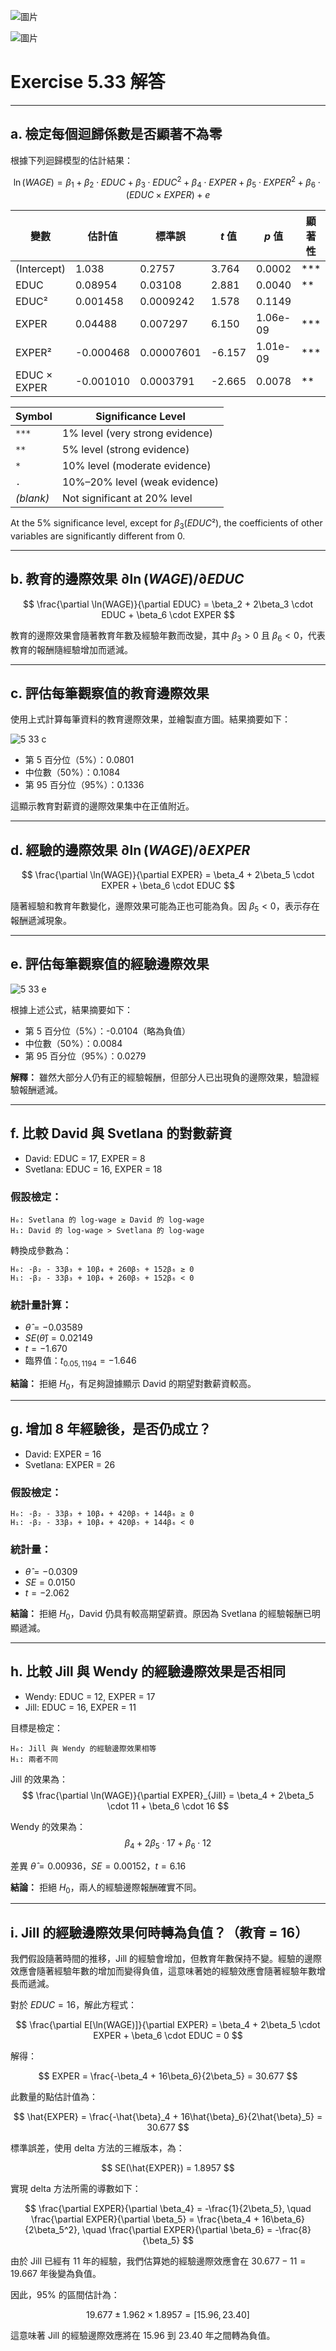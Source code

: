 

![圖片](https://github.com/user-attachments/assets/7e828a6c-f383-4bf8-8e33-91a86f0ee4c6)

![圖片](https://github.com/user-attachments/assets/767ac3d5-e3e1-40a3-af55-624a2544b8c8)

# Exercise 5.33 解答

---

## a. 檢定每個迴歸係數是否顯著不為零

根據下列迴歸模型的估計結果：

$$
\ln(WAGE) = \beta_1 + \beta_2 \cdot EDUC + \beta_3 \cdot EDUC^2 + \beta_4 \cdot EXPER + \beta_5 \cdot EXPER^2 + \beta_6 \cdot (EDUC \times EXPER) + e
$$

| 變數           | 估計值       | 標準誤     | $t$ 值  | $p$ 值         | 顯著性 |
|----------------|--------------|------------|---------|----------------|--------|
| (Intercept)     | 1.038        | 0.2757     | 3.764   | 0.0002         | ***    |
| EDUC            | 0.08954      | 0.03108    | 2.881   | 0.0040         | **     |
| EDUC²           | 0.001458     | 0.0009242  | 1.578   | 0.1149         |        |
| EXPER           | 0.04488      | 0.007297   | 6.150   | 1.06e-09       | ***    |
| EXPER²          | -0.000468    | 0.00007601 | -6.157  | 1.01e-09       | ***    |
| EDUC × EXPER    | -0.001010    | 0.0003791  | -2.665  | 0.0078         | **     |

| Symbol | Significance Level |
|--------|---------------------|
| `***`  | 1% level (very strong evidence) |
| `**`   | 5% level (strong evidence) |
| `*`    | 10% level (moderate evidence) |
| `.`    | 10%–20% level (weak evidence) |
| _(blank)_ | Not significant at 20% level |

At the 5% significance level, except for $\beta_3 (EDUC²)$, the coefficients of other variables are significantly different from 0.

---

## b. 教育的邊際效果 $\partial \ln(WAGE)/\partial EDUC$

$$
\frac{\partial \ln(WAGE)}{\partial EDUC} = \beta_2 + 2\beta_3 \cdot EDUC + \beta_6 \cdot EXPER
$$

教育的邊際效果會隨著教育年數及經驗年數而改變，其中 $\beta_3 > 0$ 且 $\beta_6 < 0$，代表教育的報酬隨經驗增加而遞減。

---

## c. 評估每筆觀察值的教育邊際效果

使用上式計算每筆資料的教育邊際效果，並繪製直方圖。結果摘要如下：

![5 33 c](https://github.com/user-attachments/assets/cf86c565-0c88-4fc3-85ed-590f6435b0e6)



- 第 5 百分位（5%）：0.0801
- 中位數（50%）：0.1084
- 第 95 百分位（95%）：0.1336

這顯示教育對薪資的邊際效果集中在正值附近。

---

## d. 經驗的邊際效果 $\partial \ln(WAGE)/\partial EXPER$

$$
\frac{\partial \ln(WAGE)}{\partial EXPER} = \beta_4 + 2\beta_5 \cdot EXPER + \beta_6 \cdot EDUC
$$

隨著經驗和教育年數變化，邊際效果可能為正也可能為負。因 $\beta_5 < 0$，表示存在報酬遞減現象。

---

## e. 評估每筆觀察值的經驗邊際效果

![5 33 e](https://github.com/user-attachments/assets/ab69eb7b-fb63-425d-ab03-a20bf439f36f)



根據上述公式，結果摘要如下：

- 第 5 百分位（5%）：-0.0104（略為負值）
- 中位數（50%）：0.0084
- 第 95 百分位（95%）：0.0279

**解釋：** 雖然大部分人仍有正的經驗報酬，但部分人已出現負的邊際效果，驗證經驗報酬遞減。

---

## f. 比較 David 與 Svetlana 的對數薪資

- David: EDUC = 17, EXPER = 8  
- Svetlana: EDUC = 16, EXPER = 18

### 假設檢定：

```
H₀: Svetlana 的 log-wage ≥ David 的 log-wage  
H₁: David 的 log-wage > Svetlana 的 log-wage
```

轉換成參數為：

```
H₀: -β₂ - 33β₃ + 10β₄ + 260β₅ + 152β₆ ≥ 0  
H₁: -β₂ - 33β₃ + 10β₄ + 260β₅ + 152β₆ < 0
```

### 統計量計算：

- $\hat{θ} = -0.03589$
- $SE(\hat{θ}) = 0.02149$
- $t = -1.670$
- 臨界值：$t_{0.05, 1194} = -1.646$

**結論：** 拒絕 $H_0$，有足夠證據顯示 David 的期望對數薪資較高。

---

## g. 增加 8 年經驗後，是否仍成立？

- David: EXPER = 16  
- Svetlana: EXPER = 26

### 假設檢定：

```
H₀: -β₂ - 33β₃ + 10β₄ + 420β₅ + 144β₆ ≥ 0  
H₁: -β₂ - 33β₃ + 10β₄ + 420β₅ + 144β₆ < 0
```

### 統計量：

- $\hat{θ} = -0.0309$
- $SE = 0.0150$
- $t = -2.062$

**結論：** 拒絕 $H_0$，David 仍具有較高期望薪資。原因為 Svetlana 的經驗報酬已明顯遞減。

---

## h. 比較 Jill 與 Wendy 的經驗邊際效果是否相同

- Wendy: EDUC = 12, EXPER = 17  
- Jill: EDUC = 16, EXPER = 11

目標是檢定：

```
H₀: Jill 與 Wendy 的經驗邊際效果相等  
H₁: 兩者不同
```

Jill 的效果為：
$$
\frac{\partial \ln(WAGE)}{\partial EXPER}_{Jill} = \beta_4 + 2\beta_5 \cdot 11 + \beta_6 \cdot 16
$$

Wendy 的效果為：
$$
\beta_4 + 2\beta_5 \cdot 17 + \beta_6 \cdot 12
$$

差異 $\hat{θ} = 0.00936$，$SE = 0.00152$，$t = 6.16$

**結論：** 拒絕 $H_0$，兩人的經驗邊際報酬確實不同。

---

## i. Jill 的經驗邊際效果何時轉為負值？（教育 = 16）

我們假設隨著時間的推移，Jill 的經驗會增加，但教育年數保持不變。經驗的邊際效應會隨著經驗年數的增加而變得負值，這意味著她的經驗效應會隨著經驗年數增長而遞減。

對於 $EDUC = 16$，解此方程式：

$$
\frac{\partial E[\ln(WAGE)]}{\partial EXPER} = \beta_4 + 2\beta_5 \cdot EXPER + \beta_6 \cdot EDUC = 0
$$

解得：

$$
EXPER = \frac{-\beta_4 + 16\beta_6}{2\beta_5} = 30.677
$$

此數量的點估計值為：

$$
\hat{EXPER} = \frac{-\hat{\beta}_4 + 16\hat{\beta}_6}{2\hat{\beta}_5} = 30.677
$$

標準誤差，使用 delta 方法的三維版本，為：

$$
SE(\hat{EXPER}) = 1.8957
$$

實現 delta 方法所需的導數如下：

$$
\frac{\partial EXPER}{\partial \beta_4} = -\frac{1}{2\beta_5}, \quad \frac{\partial EXPER}{\partial \beta_5} = \frac{\beta_4 + 16\beta_6}{2\beta_5^2}, \quad \frac{\partial EXPER}{\partial \beta_6} = -\frac{8}{\beta_5}
$$

由於 Jill 已經有 11 年的經驗，我們估算她的經驗邊際效應會在 $30.677 - 11 = 19.667$ 年後變為負值。

因此，95% 的區間估計為：

$$
19.677 \pm 1.962 \times 1.8957 = [15.96, 23.40]
$$

這意味著 Jill 的經驗邊際效應將在 15.96 到 23.40 年之間轉為負值。
